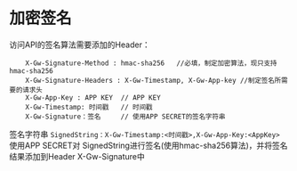 

# 加密签名
访问API的签名算法需要添加的Header：  
``` 
    X-Gw-Signature-Method : hmac-sha256   //必填，制定加密算法，现只支持hmac-sha256
    X-Gw-Signature-Headers : X-Gw-Timestamp, X-Gw-App-key //制定签名所需要的请求头 
    X-Gw-App-Key : APP KEY  // APP KEY
    X-Gw-Timestamp: 时间戳   // 时间戳
    X-Gw-Signature：签名     // 使用APP SECRET的签名字符串
```

签名字符串 
`SignedString：X-Gw-Timestamp:<时间戳>,X-Gw-App-Key:<AppKey>`  
使用APP SECRET对 SignedString进行签名(使用hmac-sha256算法)，并将签名结果添加到Header X-Gw-Signature中

